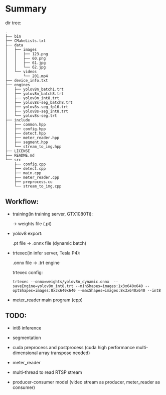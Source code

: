 # Summary

dir tree:

```
.
├── bin
├── CMakeLists.txt
├── data
│   ├── images
│   │   ├── 123.png
│   │   ├── 60.png
│   │   ├── 61.jpg
│   │   └── 62.jpg
│   └── videos
│       └── 201.mp4
├── device_info.txt
├── engines
│   ├── yolov8n_batch1.trt
│   ├── yolov8n_batch8.trt
│   ├── yolov8n_int8.trt
│   ├── yolov8s-seg_batch8.trt
│   ├── yolov8s-seg_fp16.trt
│   ├── yolov8s-seg_int8.trt
│   └── yolov8s-seg.trt
├── include
│   ├── common.hpp
│   ├── config.hpp
│   ├── detect.hpp
│   ├── meter_reader.hpp
│   ├── segment.hpp
│   └── stream_to_img.hpp
├── LICENSE
├── README.md
└── src
    ├── config.cpp
    ├── detect.cpp
    ├── main.cpp
    ├── meter_reader.cpp
    ├── preprocess.cu
    └── stream_to_img.cpp

```

## Workflow:

- training(in training server, GTX1080Ti):

    -> weights file (.pt)

- yolov8 export:

    .pt file -> .onnx file (dynamic batch)

- trtexec(in infer server, Tesla P4):

    .onnx file -> .trt engine

    trtexec config:
    ~~~
    trtexec --onnx=weights/yolov8n_dynamic.onnx  --saveEngine=yolov8n_int8.trt --minShapes=images:1x3x640x640 --optShapes=images:8x3x640x640 --maxShapes=images:8x3x640x640 --int8 
    ~~~

- meter_reader main program (cpp)

## TODO:

- int8 inference

- segmentation

- cuda preprocess and postprocess (cuda high performance multi-dimensional array transpose needed)

- meter_reader

- multi-thread to read RTSP stream

- producer-consumer model (video stream as producer, meter_reader as consumer)